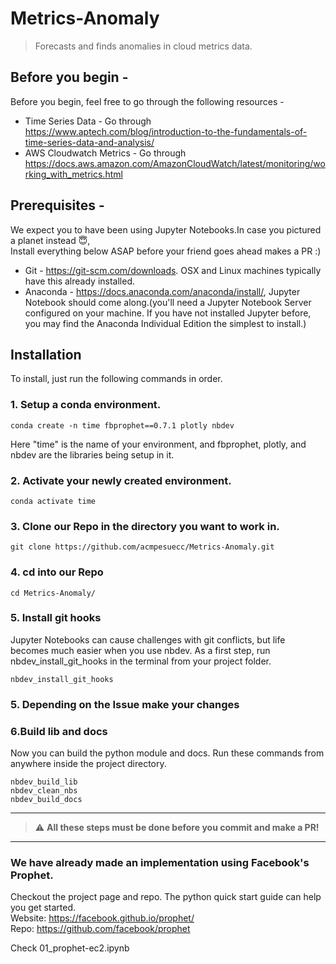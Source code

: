# Metrics-Anomaly
> Forecasts and finds anomalies in cloud metrics data. 


## Before you begin -

Before you begin, feel free to go through the following resources -  
* Time Series Data - Go through https://www.aptech.com/blog/introduction-to-the-fundamentals-of-time-series-data-and-analysis/  
* AWS Cloudwatch Metrics - Go through https://docs.aws.amazon.com/AmazonCloudWatch/latest/monitoring/working_with_metrics.html  

## Prerequisites - 

We expect you to have been using Jupyter Notebooks.In case you pictured a planet instead :innocent:,  
Install everything below ASAP before your friend goes ahead makes a PR :) 

*  Git - https://git-scm.com/downloads. OSX and Linux machines typically have this already installed.  
*  Anaconda - https://docs.anaconda.com/anaconda/install/,  Jupyter Notebook should come along.(you'll need a Jupyter Notebook Server configured on your machine. If you have not installed Jupyter before, you may find the Anaconda Individual Edition the simplest to install.)  


## Installation  

To install, just run the following commands in order.  

### 1. Setup a conda environment.
```shell
conda create -n time fbprophet==0.7.1 plotly nbdev
```
Here "time" is the name of your environment, and fbprophet, plotly, and nbdev are the libraries being setup in it.

### 2. Activate your newly created environment.
```shell
conda activate time
```

### 3. Clone our Repo in the directory you want to work in.
```shell
git clone https://github.com/acmpesuecc/Metrics-Anomaly.git
```
### 4. cd into our Repo
```shell
cd Metrics-Anomaly/
```

### 5. Install git hooks  
Jupyter Notebooks can cause challenges with git conflicts, but life becomes much easier when you use nbdev. As a first step, run nbdev_install_git_hooks in the terminal from your project folder.  
```shell
nbdev_install_git_hooks
```

### 5. Depending on the Issue make your changes 

### 6.Build lib and docs
Now you can build the python module and docs. Run these commands from anywhere inside the project directory.
```shell
nbdev_build_lib
nbdev_clean_nbs
nbdev_build_docs
```

---
> :warning: **All these steps must be done before you commit and make a PR!**
---

### We have already made an implementation using Facebook's Prophet.
Checkout the project page and repo. The python quick start guide can help you get started. <br>
Website: https://facebook.github.io/prophet/ <br>
Repo: https://github.com/facebook/prophet

Check 01_prophet-ec2.ipynb
